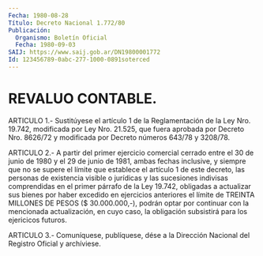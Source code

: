 ```yaml
---
Fecha: 1980-08-28
Título: Decreto Nacional 1.772/80
Publicación:
  Organismo: Boletín Oficial
  Fecha: 1980-09-03
SAIJ: https://www.saij.gob.ar/DN19800001772
Id: 123456789-0abc-277-1000-0891soterced
---
```

# REVALUO CONTABLE.

<a id="1"></a>
ARTICULO 1.- Sustitúyese el artículo 1 de la Reglamentación de la Ley  Nro.  19.742,  modificada  por  Ley  Nro. 21.525, que fuera aprobada por Decreto Nro. 8626/72 y modificada  por Decreto números 643/78 y 3208/78.

<a id="2"></a>
ARTICULO  2.-  A partir del primer ejercicio comercial cerrado entre el 30 de junio  de  1980  y  el  29  de  junio de 1981, ambas fechas  inclusive,  y  siempre  que  no  se  supere el  límite  que establece  el  artículo  1  de  este  decreto,  las  personas    de existencia    visible   o  jurídicas  y  las  sucesiones  indivisas comprendidas en el primer  párrafo  de  la  Ley 19.742, obligadas a actualizar  sus bienes por haber excedido en ejercicios  anteriores el límite de  TREINTA  MILLONES  DE  PESOS ($ 30.000.000,-), podrán optar por continuar con la mencionada  actualización, en cuyo caso, la obligación subsistirá para los ejericicos futuros.

<a id="3"></a>
ARTICULO  3.-  Comuníquese,  publíquese,  dése  a la Dirección Nacional del Registro Oficial y archíviese.